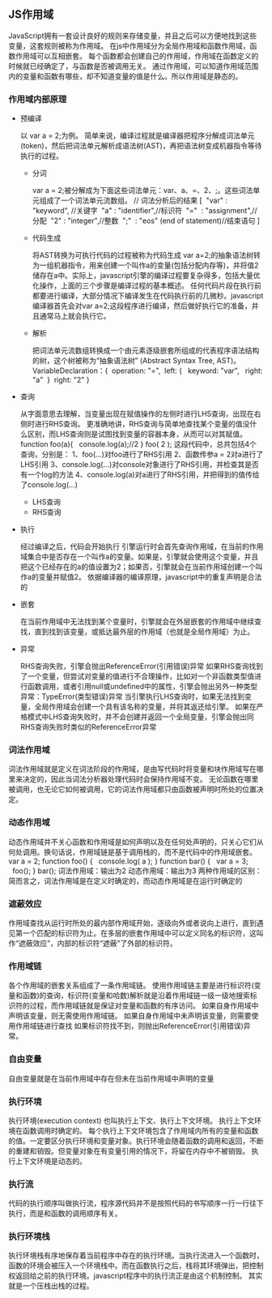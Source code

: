 ## JS作用域       

​ JavaScript拥有一套设计良好的规则来存储变量，并且之后可以方便地找到这些变量，这套规则被称为作用域。
在js中作用域分为全局作用域和函数作用域，函数作用域可以互相嵌套。
每个函数都会创建自己的作用域，作用域在函数定义的时候就已经确定了，与函数是否被调用无关。
通过作用域，可以知道作用域范围内的变量和函数有哪些，却不知道变量的值是什么。所以作用域是静态的。
### 作用域内部原理

- 预编译

  以 var a = 2;为例。
  简单来说，编译过程就是编译器把程序分解成词法单元(token)，然后把词法单元解析成语法树(AST)，再把语法树变成机器指令等待执行的过程。
	- 分词

	  var a = 2;被分解成为下面这些词法单元：var、a、=、2、;。这些词法单元组成了一个词法单元流数组。
	  // 词法分析后的结果
	  [
	   "var" : "keyword", //关键字
	   "a" : "identifier",//标识符
	   "="  : "assignment",//分配
	   "2" : "integer",//整数
	   ";"  : "eos" (end of statement)//结束语句
	  ]
	- 代码生成

	  将AST转换为可执行代码的过程被称为代码生成
	  ​var a=2;的抽象语法树转为一组机器指令，用来创建一个叫作a的变量(包括分配内存等)，并将值2储存在a中。
	  ​实际上，javascript引擎的编译过程要复杂得多，包括大量优化操作，上面的三个步骤是编译过程的基本概述。
	  任何代码片段在执行前都要进行编译，大部分情况下编译发生在代码执行前的几微秒。javascript编译器首先会对var a=2;这段程序进行编译，然后做好执行它的准备，并且通常马上就会执行它。
	- 解析

	  把词法单元流数组转换成一个由元素逐级嵌套所组成的代表程序语法结构的树，这个树被称为“抽象语法树” (Abstract Syntax Tree, AST)。
	  VariableDeclaration：{
	   operation: "=",
	   left: {
	    keyword: "var",
	    right: "a"
	   }
	   right: "2"
	  }
- 查询

  从字面意思去理解，当变量出现在赋值操作的左侧时进行LHS查询，出现在右侧时进行RHS查询。
  更准确地讲，RHS查询与简单地查找某个变量的值没什么区别，而LHS查询则是试图找到变量的容器本身，从而可以对其赋值。
  function foo(a){
    console.log(a);//2
  }
  foo( 2 );
  这段代码中，总共包括4个查询，分别是：
  1、foo(…)对foo进行了RHS引用
  2、函数传参a = 2对a进行了LHS引用
  3、console.log(…)对console对象进行了RHS引用，并检查其是否有一个log的方法
  4、console.log(a)对a进行了RHS引用，并把得到的值传给了console.log(…)
	- LHS查询
	- RHS查询

- 执行

  经过编译之后，代码会开始执行
  引擎运行时会首先查询作用域，在当前的作用域集合中是否存在一个叫作a的变量。如果是，引擎就会使用这个变量，并且把这个已经存在的a的值设置为2；如果否，引擎就会在当前作用域创建一个叫作a的变量并赋值2。
  依据编译器的编译原理，javascript中的重复声明是合法的
- 嵌套

  在当前作用域中无法找到某个变量时，引擎就会在外层嵌套的作用域中继续查找，直到找到该变量，或抵达最外层的作用域（也就是全局作用域）为止。
- 异常

  RHS查询失败，引擎会抛出ReferenceError(引用错误)异常
  如果RHS查询找到了一个变量，但尝试对变量的值进行不合理操作，比如对一个非函数类型值进行函数调用，或者引用null或undefined中的属性，引擎会抛出另外一种类型异常：TypeError(类型错误)异常
  当引擎执行LHS查询时，如果无法找到变量，全局作用域会创建一个具有该名称的变量，并将其返还给引擎。
  如果在严格模式中LHS查询失败时，并不会创建并返回一个全局变量，引擎会抛出同RHS查询失败时类似的ReferenceError异常
### 词法作用域

词法作用域就是定义在词法阶段的作用域，是由写代码时将变量和块作用域写在哪里来决定的，因此当词法分析器处理代码时会保持作用域不变。
无论函数在哪里被调用，也无论它如何被调用，它的词法作用域都只由函数被声明时所处的位置决定。
### 动态作用域

动态作用域并不关心函数和作用域是如何声明以及在任何处声明的，只关心它们从何处调用。换句话说，作用域链是基于调用栈的，而不是代码中的作用域嵌套。
var a = 2;
function foo() {
  console.log( a );
}
function bar() {
  var a = 3;
  foo();
}
bar();
词法作用域：输出为2
动态作用域：输出为3
两种作用域的区别：
简而言之，词法作用域是在定义时确定的，而动态作用域是在运行时确定的
### 遮蔽效应

作用域查找从运行时所处的最内部作用域开始，逐级向外或者说向上进行，直到遇见第一个匹配的标识符为止。
​在多层的嵌套作用域中可以定义同名的标识符，这叫作“遮蔽效应”，内部的标识符“遮蔽”了外部的标识符。
### 作用域链

各个作用域的嵌套关系组成了一条作用域链。
使用作用域链主要是进行标识符(变量和函数)的查询，标识符(变量和哈数)解析就是沿着作用域链一级一级地搜索标识符的过程，而作用域链就是保证对变量和函数的有序访问。
如果自身作用域中声明该变量，则无需使用作用域链。
如果自身作用域中未声明该变量，则需要使用作用域链进行查找
如果标识符找不到，则抛出ReferenceError(引用错误)异常。
### 自由变量

自由变量就是在当前作用域中存在但未在当前作用域中声明的变量
### 执行环境

执行环境(execution context) 也叫执行上下文、执行上下文环境。
执行上下文环境在函数调用时确定的。
每个执行上下文环境包含了作用域内所有的变量和函数的值。
​一定要区分执行环境和变量对象。执行环境会随着函数的调用和返回，不断的重建和销毁。但变量对象在有变量引用的情况下，将留在内存中不被销毁。
执行上下文环境是动态的。
### 执行流

代码的执行顺序叫做执行流，程序源代码并不是按照代码的书写顺序一行一行往下执行，而是和函数的调用顺序有关。
### 执行环境栈

执行环境栈有序地保存着当前程序中存在的执行环境。当执行流进入一个函数时，函数的环境会被压入一个环境栈中。而在函数执行之后，栈将其环境弹出，把控制权返回给之前的执行环境。javascript程序中的执行流正是由这个机制控制。
其实就是一个压栈出栈的过程。
